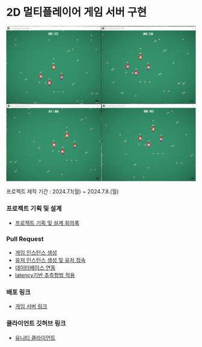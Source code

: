 # 2D 멀티플레이어 게임 서버 구현

![](assets\images\mainImage.png)

프로젝트 제작 기간 : 2024.7.1(월) ~ 2024.7.8.(월)

### 프로젝트 기획 및 설계

- [프로젝트 기획 및 설계 회의록](https://eliotjang.notion.site/6a8390c23d8846c4bd67b69eab9d7c75?pvs=4)

### Pull Request

- [게임 인스턴스 생성](https://github.com/eliotjang/2d-multiplayer-game-server/pull/3)
- [유저 인스턴스 생성 및 유저 접속](https://github.com/eliotjang/2d-multiplayer-game-server/pull/4)
- [데이터베이스 연동](https://github.com/eliotjang/2d-multiplayer-game-server/pull/6)
- [latency기반 추측항법 적용](https://github.com/eliotjang/2d-multiplayer-game-server/pull/8)

### 배포 링크

- [게임 서버 링크](http://eliotjang.shop:3000)

### 클라이언트 깃허브 링크

- [유니티 클라이언트](https://github.com/eliotjang/2d-multiplayer-game-client)
